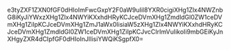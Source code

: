 e3tyZXF1ZXN0fGF0dHIoImFwcGxpY2F0aW9uIil8YXR0cigiXHg1Zlx4NWZnbG8iKyJiYWxzXHg1Zlx4NWYiKXxhdHRyKCJceDVmXHg1ZmdldGl0ZW1ceDVmXHg1ZiIpKCJceDVmXHg1ZmJ1aWx0IisiaW5zXHg1Zlx4NWYiKXxhdHRyKCJceDVmXHg1ZmdldGl0ZW1ceDVmXHg1ZiIpKCJvcCIrImVuIikoIi9mbGEiKyJnXHgyZXR4dCIpfGF0dHIoInJlIisiYWQiKSgpfX0=